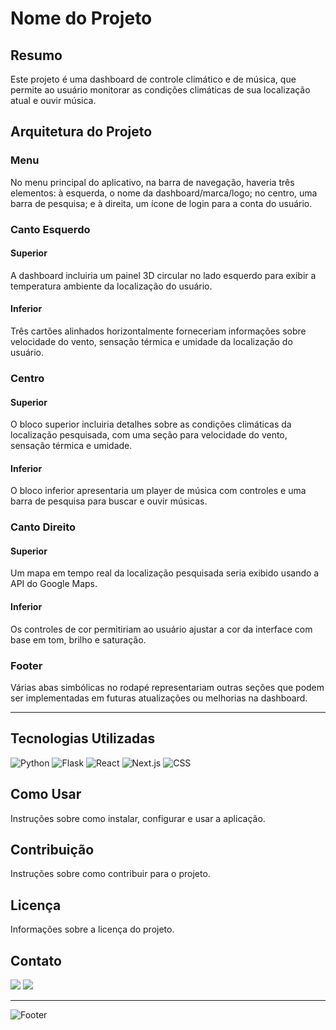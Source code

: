 # Nome do Projeto

## Resumo

Este projeto é uma dashboard de controle climático e de música, que permite ao usuário monitorar as condições climáticas de sua localização atual e ouvir música.

## Arquitetura do Projeto

### Menu

No menu principal do aplicativo, na barra de navegação, haveria três elementos: à esquerda, o nome da dashboard/marca/logo; no centro, uma barra de pesquisa; e à direita, um ícone de login para a conta do usuário.

### Canto Esquerdo

#### Superior

A dashboard incluiria um painel 3D circular no lado esquerdo para exibir a temperatura ambiente da localização do usuário.

#### Inferior

Três cartões alinhados horizontalmente forneceriam informações sobre velocidade do vento, sensação térmica e umidade da localização do usuário.

### Centro

#### Superior

O bloco superior incluiria detalhes sobre as condições climáticas da localização pesquisada, com uma seção para velocidade do vento, sensação térmica e umidade.

#### Inferior

O bloco inferior apresentaria um player de música com controles e uma barra de pesquisa para buscar e ouvir músicas.

### Canto Direito

#### Superior

Um mapa em tempo real da localização pesquisada seria exibido usando a API do Google Maps.

#### Inferior

Os controles de cor permitiriam ao usuário ajustar a cor da interface com base em tom, brilho e saturação.

### Footer

Várias abas simbólicas no rodapé representariam outras seções que podem ser implementadas em futuras atualizações ou melhorias na dashboard.

---

## Tecnologias Utilizadas

![Python](https://img.shields.io/badge/Python-3776AB?style=for-the-badge&logo=python&logoColor=white)
![Flask](https://img.shields.io/badge/Flask-000000?style=for-the-badge&logo=flask&logoColor=white)
![React](https://img.shields.io/badge/React-20232A?style=for-the-badge&logo=react&logoColor=61DAFB)
![Next.js](https://img.shields.io/badge/Next.js-000000?style=for-the-badge&logo=nextdotjs&logoColor=white)
![CSS](https://img.shields.io/badge/CSS3-1572B6?style=for-the-badge&logo=css3&logoColor=white)

## Como Usar

Instruções sobre como instalar, configurar e usar a aplicação.

## Contribuição

Instruções sobre como contribuir para o projeto.

## Licença

Informações sobre a licença do projeto.

## Contato

<div>
<a href="mailto:seu-email@exemplo.com" target="_blank"><img src="https://img.shields.io/badge/-Email-%23333?style=for-the-badge&logo=gmail&logoColor=white"></a>
<a href="https://www.linkedin.com/in/seu-linkedin/" target="_blank"><img src="https://img.shields.io/badge/-LinkedIn-%230077B5?style=for-the-badge&logo=linkedin&logoColor=white"></a>
</div>

---

![Footer](https://capsule-render.vercel.app/api?type=waving&color=gradient&height=120&section=footer)
